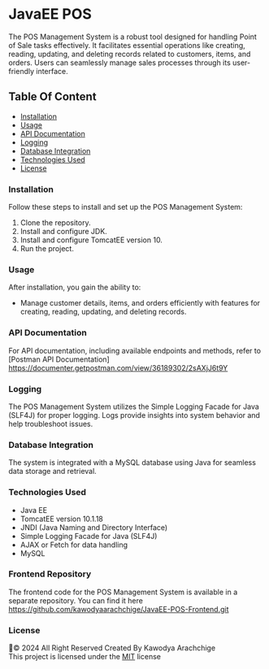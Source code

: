 
# JavaEE POS 

The POS Management System is a robust tool designed for handling Point of Sale tasks effectively. It facilitates essential operations like creating, reading, updating, and deleting records related to customers, items, and orders. Users can seamlessly manage sales processes through its user-friendly interface.

## Table Of Content

- [Installation](#installation)
- [Usage](#usage)
- [API Documentation](#api-documentation)
- [Logging](#logging)
- [Database Integration](#database-integration)
- [Technologies Used](#technologies-used)
- [License](#license)

### Installation
Follow these steps to install and set up the POS Management System:

1. Clone the repository.
2. Install and configure JDK.
3. Install and configure TomcatEE version 10.
4. Run the project.

### Usage

After installation, you gain the ability to:

- Manage customer details, items, and orders efficiently with features for creating, reading, updating, and deleting records.

### API Documentation

For API documentation, including available endpoints and methods, refer to [Postman API Documentation]
https://documenter.getpostman.com/view/36189302/2sAXjJ6t9Y

### Logging
The POS Management System utilizes the Simple Logging Facade for Java (SLF4J) for proper logging. Logs provide insights into system behavior and help troubleshoot issues.

### Database Integration
The system is integrated with a MySQL database using Java for seamless data storage and retrieval.

### Technologies Used
- Java EE
- TomcatEE version 10.1.18
- JNDI (Java Naming and Directory Interface)
- Simple Logging Facade for Java (SLF4J)
- AJAX or Fetch for data handling
- MySQL

### Frontend Repository

The frontend code for the POS Management System is available in a separate repository. You can find it here https://github.com/kawodyaarachchige/JavaEE-POS-Frontend.git

### License
🦇© 2024 All Right Reserved Created By Kawodya Arachchige
<br/>
This project is licensed under the [MIT](LICENSE) license




